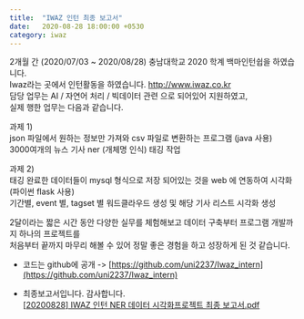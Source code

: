 ```yaml
---
title:  "IWAZ 인턴 최종 보고서"
date:   2020-08-28 18:00:00 +0530
category: iwaz   
---  
```

2개월 간 (2020/07/03 ~ 2020/08/28) 충남대학교 2020 학계 백마인턴쉽을 하였습니다.   
Iwaz라는 곳에서 인턴활동을 하였습니다. http://www.iwaz.co.kr    
담당 업무는  AI / 자연어 처리 / 빅데이터 관련 으로 되어있어 지원하였고,   
실제 행한 업무는 다음과 같습니다. 

과제 1)  
json 파일에서 원하는 정보만 가져와 csv 파일로 변환하는 프로그램 (java 사용)  
3000여개의 뉴스 기사 ner (개체명 인식) 태깅 작업  

과제 2)  
태깅 완료한 데이터들이 mysql 형식으로 저장 되어있는 것을 web 에 연동하여 시각화 (파이썬 flask 사용)  
기간별, event 별, tagset 별 워드클라우드 생성 및 해당 기사 리스트 시각화 생성  

2달이라는 짧은 시간 동안 다양한 실무를 체험해보고 데이터 구축부터 프로그램 개발까지 하나의 프로젝트를  
처음부터 끝까지 마무리 해볼 수 있어 정말 좋은 경험을 하고 성장하게 된 것 같습니다.  

- 코드는 github에 공개 -> [https://github.com/uni2237/Iwaz_intern](https://github.com/uni2237/Iwaz_intern)    

- 최종보고서입니다. 감사합니다.    
[[20200828] IWAZ 인턴 NER 데이터 시각화프로젝트 최종 보고서.pdf](https://github.com/uni2237/uni2237.github.io/files/5310532/20200828.IWAZ.NER.pdf)  
